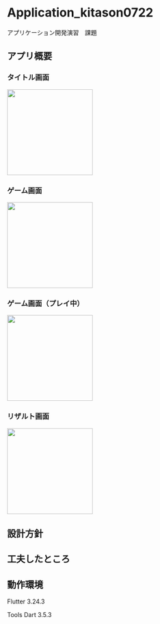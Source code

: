 # Application_kitason0722
アプリケーション開発演習　課題

## アプリ概要
### タイトル画面
<img src="https://github.com/user-attachments/assets/326739c6-abcd-489e-994b-2ebe917dd143" width="200">

### ゲーム画面
<img src="https://github.com/user-attachments/assets/0bdf0088-1694-41d1-b9ce-d077e62da575" width="200">

### ゲーム画面（プレイ中）
<img src="https://github.com/user-attachments/assets/e389e5c3-a375-4a98-9ce7-d09ba6eae723" width="200">

### リザルト画面
<img src="https://github.com/user-attachments/assets/3d572424-f149-4343-8f4c-24247757176b" width="200">

## 設計方針


## 工夫したところ


## 動作環境
Flutter 3.24.3

Tools Dart 3.5.3
